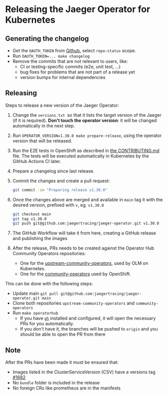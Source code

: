 # Releasing the Jaeger Operator for Kubernetes

## Generating the changelog

- Get the `OAUTH_TOKEN` from [Github](https://github.com/settings/tokens/new?description=GitHub%20Changelog%20Generator%20token), select `repo:status` scope.
- Run  `OAUTH_TOKEN=... make changelog`
- Remove the commits that are not relevant to users, like:
  * CI or testing-specific commits (e2e, unit test, ...)
  * bug fixes for problems that are not part of a release yet
  * version bumps for internal dependencies

## Releasing

Steps to release a new version of the Jaeger Operator:


1. Change the `versions.txt `so that it lists the target version of the Jaeger (if it is required). **Don't touch the operator version**: it will be changed automatically in the next step.

2. Run `OPERATOR_VERSION=1.30.0 make prepare-release`, using the operator version that will be released.

3. Run the E2E tests in OpenShift as described in [the CONTRIBUTING.md](CONTRIBUTING.md#an-external-cluster-like-openshift) file. The tests will be executed automatically in Kubernetes by the GitHub Actions CI later.

4. Prepare a changelog since last release.

5. Commit the changes and create a pull request:

   ```sh
   git commit -sm "Preparing release v1.30.0"
   ```

5. Once the changes above are merged and available in `main` tag it with the desired version, prefixed with `v`, eg. `v1.30.0`

    ```sh
    git checkout main
    git tag v1.30.0
    git push git@github.com:jaegertracing/jaeger-operator.git v1.30.0
    ```

6. The GitHub Workflow will take it from here, creating a GitHub release and publishing the images

7. After the release, PRs needs to be created against the Operator Hub Community Operators repositories:

    * One for the [upstream-community-operators](https://github.com/k8s-operatorhub/community-operators), used by OLM on Kubernetes.
    * One for the [community-operators](https://github.com/redhat-openshift-ecosystem/community-operators-prod) used by OpenShift.

This can be done with the following steps:
- Update main `git pull git@github.com:jaegertracing/jaeger-operator.git main`
- Clone both repositories `upstream-community-operators` and `community-operators`
- Run `make operatorhub`
  * If you have [`gh`](https://cli.github.com/) installed and configured, it will open the necessary PRs for you automatically.
  * If you don't have it, the branches will be pushed to `origin` and you should be able to open the PR from there

## Note
After the PRs have been made it must be ensured that:
- Images listed in the ClusterServiceVersion (CSV) have a versions tag [#1682](https://github.com/jaegertracing/jaeger-operator/issues/1682)
- No `bundle` folder is included in the release
- No foreign CRs like prometheus are in the manifests
